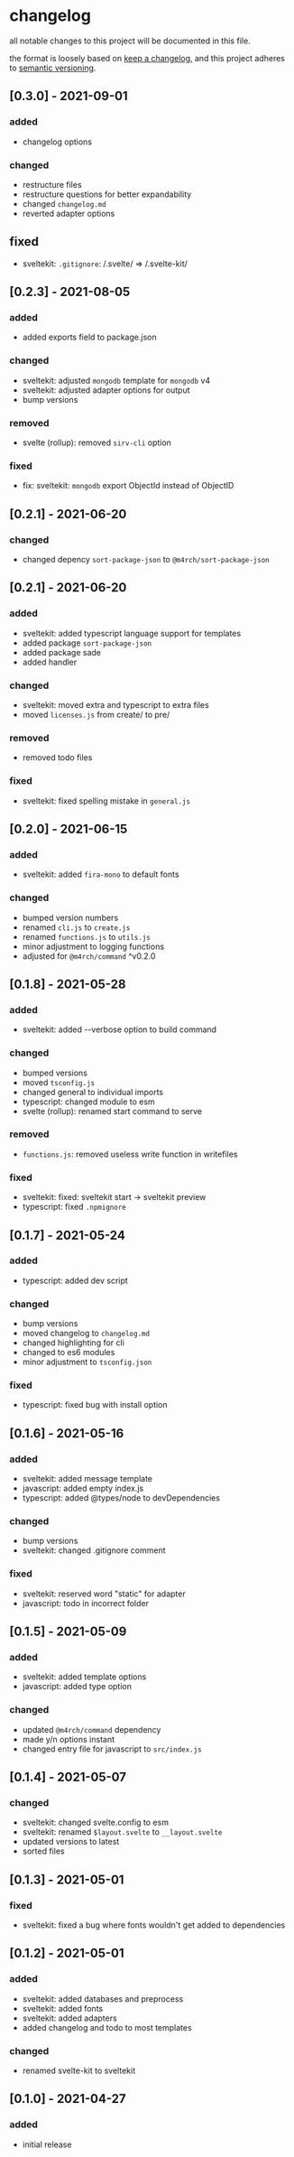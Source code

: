 # changelog

all notable changes to this project will be documented in this file.

the format is loosely based on [keep a changelog](https://keepachangelog.com/en/1.0.0/),
and this project adheres to [semantic versioning](https://semver.org/spec/v2.0.0.html).

## [0.3.0] - 2021-09-01

### added

- changelog options

### changed

- restructure files
- restructure questions for better expandability
- changed `changelog.md`
- reverted adapter options

## fixed

- sveltekit: `.gitignore`: /.svelte/ => /.svelte-kit/

## [0.2.3] - 2021-08-05

### added

- added exports field to package.json

### changed

- sveltekit: adjusted `mongodb` template for `mongodb` v4
- sveltekit: adjusted adapter options for output
- bump versions

### removed

- svelte (rollup): removed `sirv-cli` option

### fixed

- fix: sveltekit: `mongodb` export ObjectId instead of ObjectID

## [0.2.1] - 2021-06-20

### changed

- changed depency `sort-package-json` to `@m4rch/sort-package-json`

## [0.2.1] - 2021-06-20

### added

- sveltekit: added typescript language support for templates
- added package `sort-package-json`
- added package sade
- added handler

### changed

- sveltekit: moved extra and typescript to extra files
- moved `licenses.js` from create/ to pre/

### removed

- removed todo files

### fixed

- sveltekit: fixed spelling mistake in `general.js`

## [0.2.0] - 2021-06-15

### added

- sveltekit: added `fira-mono` to default fonts

### changed

- bumped version numbers
- renamed `cli.js` to `create.js`
- renamed `functions.js` to `utils.js`
- minor adjustment to logging functions
- adjusted for `@m4rch/command` ^v0.2.0

## [0.1.8] - 2021-05-28

### added

- sveltekit: added --verbose option to build command

### changed

- bumped versions
- moved `tsconfig.js`
- changed general to individual imports
- typescript: changed module to esm
- svelte (rollup): renamed start command to serve

### removed

- `functions.js`: removed useless write function in writefiles

### fixed

- sveltekit: fixed: sveltekit start -> sveltekit preview
- typescript: fixed `.npmignore`

## [0.1.7] - 2021-05-24

### added

- typescript: added dev script

### changed

- bump versions
- moved changelog to `changelog.md`
- changed highlighting for cli
- changed to es6 modules
- minor adjustment to `tsconfig.json`

### fixed

- typescript: fixed bug with install option

## [0.1.6] - 2021-05-16

### added

- sveltekit: added message template
- javascript: added empty index.js
- typescript: added @types/node to devDependencies

### changed

- bump versions
- sveltekit: changed .gitignore comment

### fixed

- sveltekit: reserved word "static" for adapter
- javascript: todo in incorrect folder

## [0.1.5] - 2021-05-09

### added

- sveltekit: added template options
- javascript: added type option

### changed

- updated `@m4rch/command` dependency
- made y/n options instant
- changed entry file for javascript to `src/index.js`

## [0.1.4] - 2021-05-07

### changed

- sveltekit: changed svelte.config to esm
- sveltekit: renamed `$layout.svelte` to `__layout.svelte`
- updated versions to latest
- sorted files

## [0.1.3] - 2021-05-01

### fixed

- sveltekit: fixed a bug where fonts wouldn't get added to dependencies

## [0.1.2] - 2021-05-01

### added

- sveltekit: added databases and preprocess
- sveltekit: added fonts
- sveltekit: added adapters
- added changelog and todo to most templates

### changed

- renamed svelte-kit to sveltekit

## [0.1.0] - 2021-04-27

### added

- initial release
